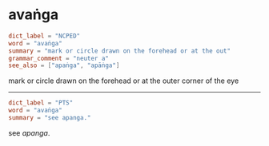 # avaṅga

``` toml
dict_label = "NCPED"
word = "avaṅga"
summary = "mark or circle drawn on the forehead or at the out"
grammar_comment = "neuter a"
see_also = ["apaṅga", "apāṅga"]
```

mark or circle drawn on the forehead or at the outer corner of the eye

--------------------

``` toml
dict_label = "PTS"
word = "avaṅga"
summary = "see apanga."
```

see *apanga*.

